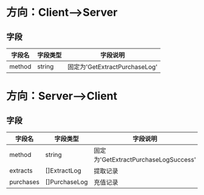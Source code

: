 # 方向：Client-->Server
## 字段
| 字段名 | 字段类型 | 字段说明 |
|-------|-------|-------|
| method  | string  | 固定为'GetExtractPurchaseLog'  |

# 方向：Server-->Client
## 字段
| 字段名 | 字段类型 | 字段说明 |
|-------|-------|-------|
| method  | string  | 固定为'GetExtractPurchaseLogSuccess'  |
| extracts | []ExtractLog  | 提取记录  |
| purchases | []PurchaseLog  | 充值记录  |